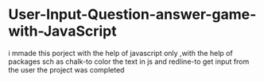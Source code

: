 # User-Input-Question-answer-game-with-JavaScript
i mmade this porject with the help of javascript only ,with the help of packages sch as chalk-to color the text in js 
and redline-to get input from the user the project was completed
